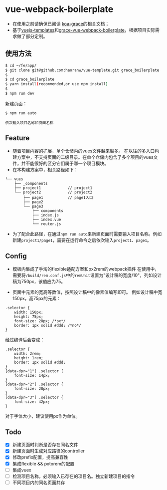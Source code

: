 # vue-webpack-boilerplate

- 在使用之前请确保已阅读 [koa-grace](https://github.com/xiongwilee/koa-grace)的相关文档；
- 基于[vuejs-templates](https://github.com/vuejs-templates/webpack)和[grace-vue-webpack-boilerplate](https://github.com/Thunf/grace-vue-webpack-boilerplate)，根据项目实际需求做了部分定制。

## 使用方法

``` bash
$ cd ~/fe/app/
$ git clone git@github.com:haoranw/vue-template.git grace_boilerplate
$
$ cd grace_boilerplate
$ yarn install(recommended,or use npm install)
$
$ npm run dev

```
新建页面：
```
$ npm run auto

依次输入项目名称和页面名称
```

## Feature

  - 随着项目内容的扩展，单个仓储内的vues文件越来越多。
在以往的多入口构建方案中，不支持页面的二级目录。在单个仓储内包含了多个项目的vues文件，并不能很好的区分它们属于哪一个项目模块。
  - 在本构建方案中，相关路径如下：
```
└── vues               
    ├── _components     
    ├── project1            // project1
    └── project2            // project2
        ├── page1           // page1入口
        ├── page2
        └── page3
            ├── components
            ├── index.js
            ├── index.vue
            └── router.js
```
- 为了配合此路径，在通过`npm run auto`来新建页面时需要输入项目名称。例如新建`project1/page1`，需要在运行命令之后依次输入`project1`、`page1`。

## Config
- 模板内集成了手淘的flexible适配方案和px2rem的webpack插件
在使用中，需要将`/build/rem.conf.js`中的`remUnit`设置为"设计稿的宽度/10"，列如设计稿为750px，该值应为75。

- 页面中元素的宽高等数值，按照设计稿中的像素值编写即可。
例如设计稿中宽150px，高75px的元素：
```
.selector {
    width: 150px;
    height: 75px;
    font-size: 28px; /*px*/
    border: 1px solid #ddd; /*no*/
}
```
经过编译后会变成：
```
.selector {
    width: 2rem;
    height: 1rem;
    border: 1px solid #ddd;
}
[data-dpr="1"] .selector {
    font-size: 14px;
}
[data-dpr="2"] .selector {
    font-size: 28px;
}
[data-dpr="3"] .selector {
    font-size: 42px;
}
```
对于字体大小，建议使用px作为单位。

## Todo
- [x] 新建页面时判断是否存在同名文件
- [x] 新建页面时生成对应路径的controller
- [x] 修改prefix配置，提高兼容性
- [x] 集成flexible && pxtorem的配置
- [ ] 集成vuex
- [ ] 检测项目名称，必须输入已存在的项目名。独立新建项目的指令
- [ ] 不同项目内的同名页面共存
